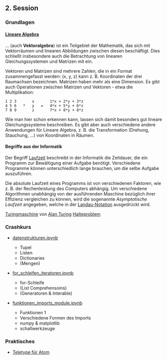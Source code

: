 ## 2. Session

### Grundlagen

#### [Lineare Algebra](https://de.wikipedia.org/wiki/Lineare_Algebra)

...  (auch **Vektoralgebra**) ist ein Teilgebiet der Mathematik, das sich mit Vektorräumen und linearen Abbildungen zwischen diesen beschäftigt. Dies schließt insbesondere auch die Betrachtung von linearen Gleichungssystemen und Matrizen mit ein.

Vektoren und Matrizen sind mehrere Zahlen, die in ein Format zusammengefasst werden: (x, y, z) kann z. B. Koordinaten der drei Raumachsen bezeichnen.
Matrizen haben mehr als eine Dimension. Es gibt auch Operationen zwischen Matrizen und Vektoren - etwa die Multiplikation:

    1 2 3       x       1*x + 2*y + 3*z
    4 5 6   *   y   =   4*x + 5*y + 6*z
    7 8 9       z       7*x + 8*y + 8*z
    
Wie man hier schon erkennen kann, lassen sich damit besonders gut lineare Gleichungssysteme beschreiben. Es gibt aber auch verschiedene andere Anwendungen für Lineare Algebra, z. B. die Transformation (Drehung, Stauchung, ...) von Koordinaten in Räumen.

#### Begriffe aus der Informatik

Der Begriff [Laufzeit](https://de.wikipedia.org/wiki/Laufzeit_(Informatik)) beschreibt in der Informatik die Zeitdauer, die ein Programm zur Bewältigung einer Aufgabe benötigt. Verschiedene Programme können unterschiedlich lange brauchen, um die selbe Aufgabe auszuführen.

Die absolute Laufzeit eines Programms ist von verschiedenen Faktoren, wie z. B. der Rechenleistung des Computers abhängig. Um verschiedene Algorithmen unabhängig von der ausführenden Maschine bezüglich ihrer Effizienz vergleichen zu können, wird die sogenannte *Asymptotische Laufzeit* angegeben, welche in der [Landau-Notation](https://de.wikipedia.org/wiki/Landau-Symbole) ausgedrückt wird.



[Turingmaschine](https://de.wikipedia.org/wiki/Turingmaschine) von [Alan Turing](https://de.wikipedia.org/wiki/Alan_Turing)
[Halteproblem](https://de.wikipedia.org/wiki/Halteproblem)

### Crashkurs

* [datenstrukturen.ipynb](./crashkurs/datenstrukturen.ipynb)

  * Tupel
  * Listen
  * Dictionaries
  * (Mengen)
  
* [for_schleifen_iteratoren.ipynb](./crashkurs/for_schleifen_iteratoren.ipynb)

  * for-Schleife
  * (List Comprehensoins)
  * (Generatoren & Interable)
  
* [funktionen_imports_module.ipynb](./crashkurs/funktionen_imports_module.ipynb)

  * Funktionen 1
  * Verschiedene Formen des Imports
  * numpy & matplotlib
  * schallwerkzeuge

### Praktisches

* [Teletype für Atom](https://teletype.atom.io)
